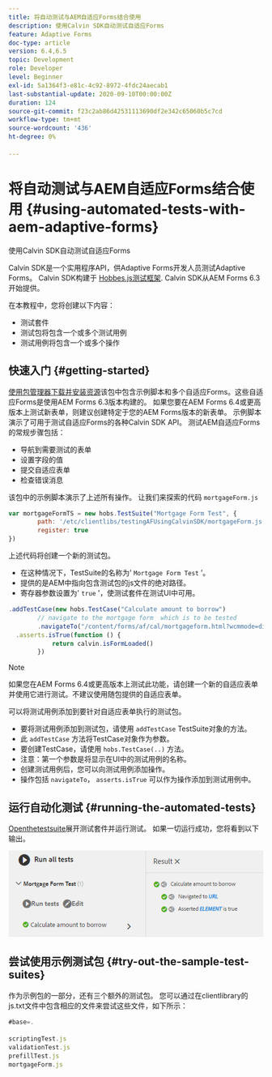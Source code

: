 ```yaml
---
title: 将自动测试与AEM自适应Forms结合使用
description: 使用Calvin SDK自动测试自适应Forms
feature: Adaptive Forms
doc-type: article
version: 6.4,6.5
topic: Development
role: Developer
level: Beginner
exl-id: 5a1364f3-e81c-4c92-8972-4fdc24aecab1
last-substantial-update: 2020-09-10T00:00:00Z
duration: 124
source-git-commit: f23c2ab86d42531113690df2e342c65060b5c7cd
workflow-type: tm+mt
source-wordcount: '436'
ht-degree: 0%

---
```


# 将自动测试与AEM自适应Forms结合使用 {#using-automated-tests-with-aem-adaptive-forms}

使用Calvin SDK自动测试自适应Forms

Calvin SDK是一个实用程序API，供Adaptive Forms开发人员测试Adaptive Forms。 Calvin SDK构建于 [Hobbes.js测试框架](https://experienceleague.adobe.com/docs/experience-manager-release-information/aem-release-updates/previous-updates/aem-previous-versions.html). Calvin SDK从AEM Forms 6.3开始提供。

在本教程中，您将创建以下内容：

* 测试套件
* 测试包将包含一个或多个测试用例
* 测试用例将包含一个或多个操作

## 快速入门 {#getting-started}

[使用包管理器下载并安装资源](assets/testingadaptiveformsusingcalvinsdk1.zip)该包中包含示例脚本和多个自适应Forms。这些自适应Forms是使用AEM Forms 6.3版本构建的。 如果您要在AEM Forms 6.4或更高版本上测试新表单，则建议创建特定于您的AEM Forms版本的新表单。 示例脚本演示了可用于测试自适应Forms的各种Calvin SDK API。 测试AEM自适应Forms的常规步骤包括：

* 导航到需要测试的表单
* 设置字段的值
* 提交自适应表单
* 检查错误消息

该包中的示例脚本演示了上述所有操作。
让我们来探索的代码 `mortgageForm.js`

```javascript
var mortgageFormTS = new hobs.TestSuite("Mortgage Form Test", {
        path: '/etc/clientlibs/testingAFUsingCalvinSDK/mortgageForm.js',
        register: true
})
```

上述代码将创建一个新的测试包。

* 在这种情况下，TestSuite的名称为&#39; `Mortgage Form Test` ’。
* 提供的是AEM中指向包含测试包的js文件的绝对路径。
* 寄存器参数设置为&#39; `true` &#39;，使测试套件在测试UI中可用。

```javascript
.addTestCase(new hobs.TestCase("Calculate amount to borrow")
        // navigate to the mortgage form  which is to be tested
        .navigateTo("/content/forms/af/cal/mortgageform.html?wcmmode=disabled")
  .asserts.isTrue(function () {
            return calvin.isFormLoaded()
        })
```

>[!NOTE]
>
>如果您在AEM Forms 6.4或更高版本上测试此功能，请创建一个新的自适应表单并使用它进行测试。不建议使用随包提供的自适应表单。

可以将测试用例添加到要针对自适应表单执行的测试包。

* 要将测试用例添加到测试包，请使用 `addTestCase` TestSuite对象的方法。
* 此 `addTestCase` 方法将TestCase对象作为参数。
* 要创建TestCase，请使用 `hobs.TestCase(..)` 方法。
* 注意：第一个参数是将显示在UI中的测试用例的名称。
* 创建测试用例后，您可以向测试用例添加操作。
* 操作包括 `navigateTo`， `asserts.isTrue` 可以作为操作添加到测试用例中。

## 运行自动化测试 {#running-the-automated-tests}

[Openthetestsuite](http://localhost:4502/libs/granite/testing/hobbes.html)展开测试套件并运行测试。 如果一切运行成功，您将看到以下输出。

![calvinsdk](assets/calvinimage.png)

## 尝试使用示例测试包 {#try-out-the-sample-test-suites}

作为示例包的一部分，还有三个额外的测试包。 您可以通过在clientlibrary的js.txt文件中包含相应的文件来尝试这些文件，如下所示：

```javascript
#base=.

scriptingTest.js
validationTest.js
prefillTest.js
mortgageForm.js
```
